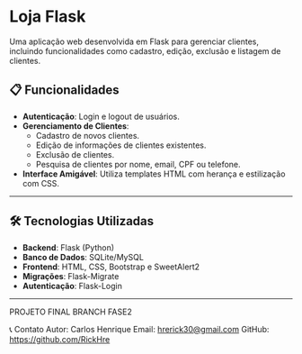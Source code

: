 # Loja Flask

Uma aplicação web desenvolvida em Flask para gerenciar clientes, incluindo funcionalidades como cadastro, edição, exclusão e listagem de clientes.

## 📋 Funcionalidades

- **Autenticação**: Login e logout de usuários.
- **Gerenciamento de Clientes**:
  - Cadastro de novos clientes.
  - Edição de informações de clientes existentes.
  - Exclusão de clientes.
  - Pesquisa de clientes por nome, email, CPF ou telefone.
- **Interface Amigável**: Utiliza templates HTML com herança e estilização com CSS.

---

## 🛠️ Tecnologias Utilizadas

- **Backend**: Flask (Python)
- **Banco de Dados**: SQLite/MySQL
- **Frontend**: HTML, CSS, Bootstrap e SweetAlert2
- **Migrações**: Flask-Migrate
- **Autenticação**: Flask-Login

---

PROJETO FINAL BRANCH FASE2



📞 Contato
Autor: Carlos Henrique
Email: hrerick30@gmail.com
GitHub: https://github.com/RickHre
